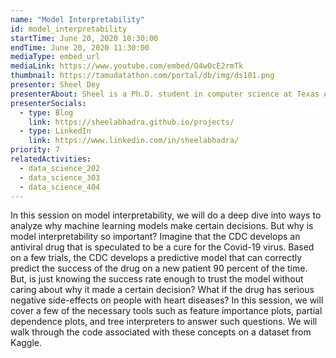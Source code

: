 ```yaml
---
name: "Model Interpretability"
id: model_interpretability
startTime: June 20, 2020 10:30:00
endTime: June 20, 2020 11:30:00
mediaType: embed_url
mediaLink: https://www.youtube.com/embed/O4w0cE2rmTk
thumbnail: https://tamudatathon.com/portal/db/img/ds101.png
presenter: Sheel Dey
presenterAbout: Sheel is a Ph.D. student in computer science at Texas A&M University, working at the intersection of reinforcement learning and robotics. He has won the TAMIDS data science competitions (grad division) in 2019 and 2020.
presenterSocials:
  - type: Blog
    link: https://sheelabhadra.github.io/projects/
  - type: LinkedIn
    link: https://www.linkedin.com/in/sheelabhadra/
priority: 7
relatedActivities:
  - data_science_202
  - data_science_303
  - data_science_404
---
```

In this session on model interpretability, we will do a deep dive into ways to analyze why machine learning models make certain decisions. But why is model interpretability so important? Imagine that the CDC develops an antiviral drug that is speculated to be a cure for the Covid-19 virus. Based on a few trials, the CDC develops a predictive model that can correctly predict the success of the drug on a new patient 90 percent of the time. But, is just knowing the success rate enough to trust the model without caring about why it made a certain decision? What if the drug has serious negative side-effects on people with heart diseases? In this session, we will cover a few of the necessary tools such as feature importance plots, partial dependence plots, and tree interpreters to answer such questions. We will walk through the code associated with these concepts on a dataset from Kaggle.
